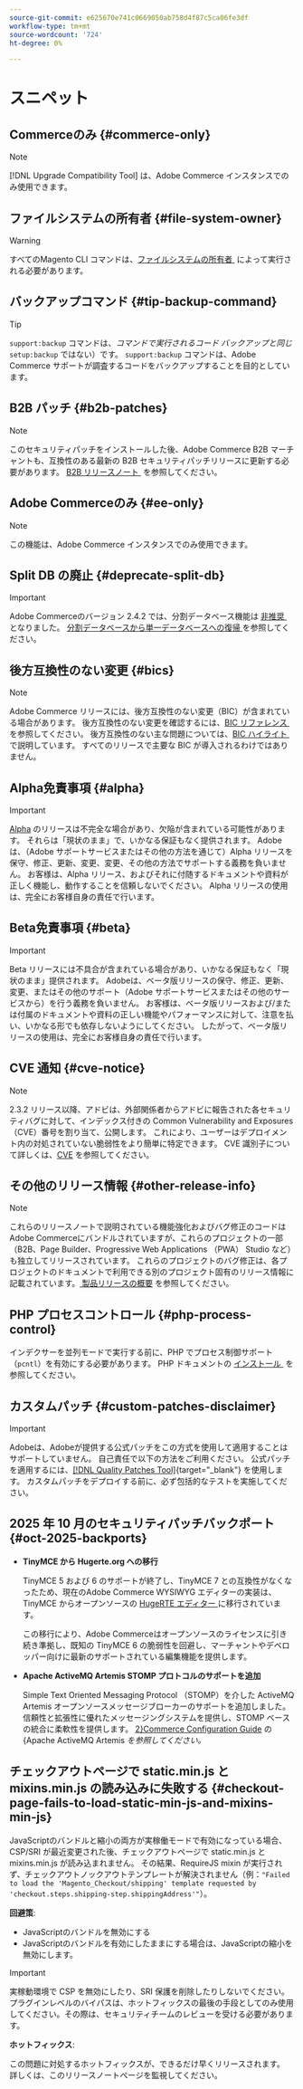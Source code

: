 ```yaml
---
source-git-commit: e625670e741c0669050ab758d4f87c5ca06fe3df
workflow-type: tm+mt
source-wordcount: '724'
ht-degree: 0%

---
```

# スニペット

## Commerceのみ {#commerce-only}

>[!NOTE]
>
>[!DNL Upgrade Compatibility Tool] は、Adobe Commerce インスタンスでのみ使用できます。

<!-- Configuration guide snippets -->

## ファイルシステムの所有者 {#file-system-owner}

>[!WARNING]
>
>すべてのMagento CLI コマンドは、[&#x200B; ファイルシステムの所有者 &#x200B;](/help/configuration/cli/config-cli.md#prerequisites) によって実行される必要があります。

## バックアップコマンド {#tip-backup-command}

>[!TIP]
>
>`support:backup` コマンドは、_コマンドで実行されるコード バックアップと同じ_`setup:backup` ではない）です。 `support:backup` コマンドは、Adobe Commerce サポートが調査するコードをバックアップすることを目的としています。

## B2B パッチ {#b2b-patches}

>[!NOTE]
>
>このセキュリティパッチをインストールした後、Adobe Commerce B2B マーチャントも、互換性のある最新の B2B セキュリティパッチリリースに更新する必要があります。 [B2B リリースノート &#x200B;](https://experienceleague.adobe.com/en/docs/commerce-admin/b2b/release-notes) を参照してください。

## Adobe Commerceのみ {#ee-only}

>[!NOTE]
>
>この機能は、Adobe Commerce インスタンスでのみ使用できます。

## Split DB の廃止 {#deprecate-split-db}

>[!IMPORTANT]
>
>Adobe Commerceのバージョン 2.4.2 では、分割データベース機能は [&#x200B; 非推奨 &#x200B;](https://community.magento.com/t5/Magento-DevBlog/Deprecation-of-Split-Database-in-Magento-Commerce/ba-p/465187?_ga=2.128934671.2024864496.1657558157-1596100530.1657558157) となりました。 [&#x200B; 分割データベースから単一データベースへの復帰 &#x200B;](/help/configuration/storage/revert-split-database.md) を参照してください。

<!-- End of Configuration guide snippets -->

## 後方互換性のない変更 {#bics}

>[!NOTE]
>
>Adobe Commerce リリースには、後方互換性のない変更（BIC）が含まれている場合があります。 後方互換性のない変更を確認するには、[BIC リファレンス &#x200B;](https://developer.adobe.com/commerce/php/development/backward-incompatible-changes/reference/) を参照してください。 後方互換性のない主な問題については、[BIC ハイライト &#x200B;](https://developer.adobe.com/commerce/php/development/backward-incompatible-changes/) で説明しています。 すべてのリリースで主要な BIC が導入されるわけではありません。

## Alpha免責事項 {#alpha}

>[!IMPORTANT]
>
>[Alpha](/help/release/versioning-policy.md#alpha-patch-release) のリリースは不完全な場合があり、欠陥が含まれている可能性があります。 それらは「現状のまま」で、いかなる保証もなく提供されます。 Adobeは、（Adobe サポートサービスまたはその他の方法を通じて）Alpha リリースを保守、修正、更新、変更、変更、その他の方法でサポートする義務を負いません。 お客様は、Alpha リリース、およびそれに付随するドキュメントや資料が正しく機能し、動作することを信頼しないでください。 Alpha リリースの使用は、完全にお客様自身の責任で行います。

## Beta免責事項 {#beta}

>[!IMPORTANT]
>
>Beta リリースには不具合が含まれている場合があり、いかなる保証もなく「現状のまま」提供されます。 Adobeは、ベータ版リリースの保守、修正、更新、変更、またはその他のサポート（Adobe サポートサービスまたはその他のサービスから）を行う義務を負いません。 お客様は、ベータ版リリースおよび/または付属のドキュメントや資料の正しい機能やパフォーマンスに対して、注意を払い、いかなる形でも依存しないようにしてください。 したがって、ベータ版リリースの使用は、完全にお客様自身の責任で行います。

## CVE 通知 {#cve-notice}

>[!NOTE]
>
>2.3.2 リリース以降、アドビは、外部関係者からアドビに報告された各セキュリティバグに対して、インデックス付きの Common Vulnerability and Exposures （CVE）番号を割り当て、公開します。 これにより、ユーザーはデプロイメント内の対処されていない脆弱性をより簡単に特定できます。 CVE 識別子について詳しくは、[CVE](https://cve.mitre.org/) を参照してください。

## その他のリリース情報 {#other-release-info}

>[!NOTE]
>
>これらのリリースノートで説明されている機能強化およびバグ修正のコードはAdobe Commerceにバンドルされていますが、これらのプロジェクトの一部（B2B、Page Builder、Progressive Web Applications （PWA） Studio など）も独立してリリースされています。 これらのプロジェクトのバグ修正は、各プロジェクトのドキュメントで利用できる別のプロジェクト固有のリリース情報に記載されています。 [&#x200B; 製品リリースの概要 &#x200B;](/help/release/release-notes/overview.md) を参照してください。

## PHP プロセスコントロール {#php-process-control}

インデクサーを並列モードで実行する前に、PHP でプロセス制御サポート （`pcntl`）を有効にする必要があります。 PHP ドキュメントの [&#x200B; インストール &#x200B;](https://www.php.net/manual/en/pcntl.installation.php) を参照してください。

## カスタムパッチ {#custom-patches-disclaimer}

>[!IMPORTANT]
>
>Adobeは、Adobeが提供する公式パッチをこの方式を使用して適用することはサポートしていません。 自己責任で以下の方法をご利用ください。 公式パッチを適用するには、[[!DNL Quality Patches Tool]](https://experienceleague.adobe.com/tools/commerce-quality-patches/index.html){target="_blank"} を使用します。 カスタムパッチをデプロイする前に、必ず包括的なテストを実施してください。

## 2025 年 10 月のセキュリティパッチバックポート {#oct-2025-backports}

<!--These fixes were backported to 2.4.8-pe, 2.4.7-p8, and 2.4.6-p13-->

* **TinyMCE から Hugerte.org への移行**

  TinyMCE 5 および 6 のサポートが終了し、TinyMCE 7 との互換性がなくなったため、現在のAdobe Commerce WYSIWYG エディターの実装は、TinyMCE からオープンソースの [HugeRTE エディター &#x200B;](https://hugerte.org/) に移行されています。

  この移行により、Adobe Commerceはオープンソースのライセンスに引き続き準拠し、既知の TinyMCE 6 の脆弱性を回避し、マーチャントやデベロッパー向けに最新のサポートされている編集機能を提供します。

* **Apache ActiveMQ Artemis STOMP プロトコルのサポートを追加**

  Simple Text Oriented Messaging Protocol （STOMP）を介した ActiveMQ Artemis オープンソースメッセージブローカーのサポートを追加しました。 信頼性と拡張性に優れたメッセージングシステムを提供し、STOMP ベースの統合に柔軟性を提供します。 [2&rbrace;Commerce Configuration Guide](https://experienceleague.adobe.com/en/docs/commerce-operations/configuration-guide/message-queues/message-queue-framework#apache-activemq-artemis-stomp) の &lbrace;Apache ActiveMQ Artemis *を参照してください。*

## チェックアウトページで static.min.js と mixins.min.js の読み込みに失敗する {#checkout-page-fails-to-load-static-min-js-and-mixins-min-js}

JavaScriptのバンドルと縮小の両方が実稼働モードで有効になっている場合、CSP/SRI が最近変更された後、チェックアウトページで static.min.js と mixins.min.js が読み込まれません。 その結果、RequireJS mixin が実行されず、チェックアウトノックアウトテンプレートが解決されません（例：`"Failed to load the 'Magento_Checkout/shipping' template requested by 'checkout.steps.shipping-step.shippingAddress'"`）。

**回避策**:

* JavaScriptのバンドルを無効にする
* JavaScriptのバンドルを有効にしたままにする場合は、JavaScriptの縮小を無効にします。

>[!IMPORTANT]
>
>実稼動環境で CSP を無効にしたり、SRI 保護を削除したりしないでください。 プラグインレベルのバイパスは、ホットフィックスの最後の手段としてのみ使用してください。その際は、セキュリティチームのレビューを受ける必要があります。

**ホットフィックス**:

この問題に対処するホットフィックスが、できるだけ早くリリースされます。 詳しくは、このリリースノートページを監視してください。
